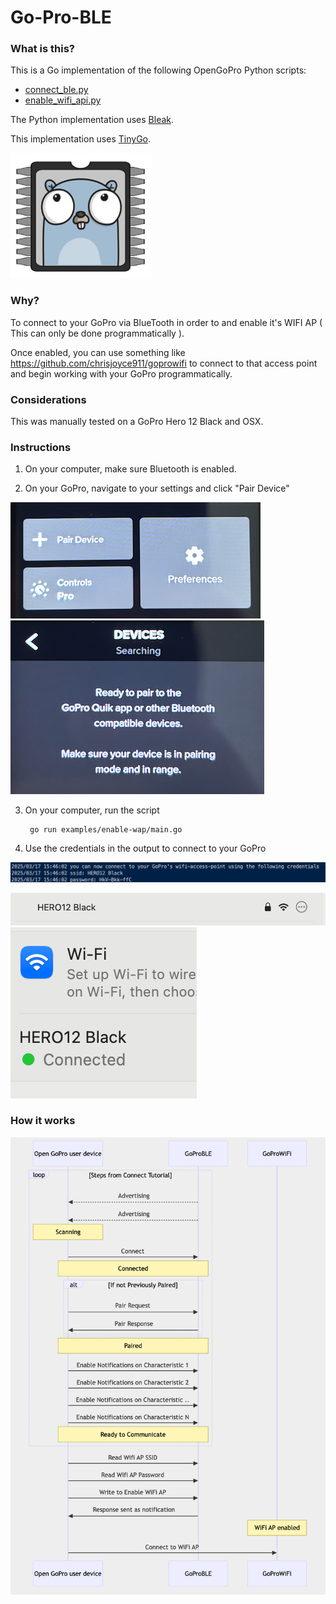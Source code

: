 # Go-Pro-BLE

### What is this?

This is a Go implementation of the following OpenGoPro Python scripts:
- [connect_ble.py](https://github.com/gopro/OpenGoPro/blob/main/demos/python/tutorial/tutorial_modules/tutorial_1_connect_ble/ble_connect.py)
- [enable_wifi_api.py](https://github.com/gopro/OpenGoPro/blob/main/demos/python/tutorial/tutorial_modules/tutorial_6_connect_wifi/enable_wifi_ap.py)
<!-- - [connect_as_sta.py] (https://github.com/gopro/OpenGoPro/blob/main/demos/python/tutorial/tutorial_modules/tutorial_6_connect_wifi/connect_as_sta.py) -->

The Python implementation uses [Bleak](https://github.com/hbldh/bleak).

This implementation uses [TinyGo](https://tinygo.org/).

![tg](images/tg.png)

### Why?

To connect to your GoPro via BlueTooth in order to and enable it's WIFI AP ( This can only be done programmatically ). 

Once enabled, you can use something like https://github.com/chrisjoyce911/goprowifi to connect to that access point and begin working with your GoPro programmatically.

### Considerations

This was manually tested on a GoPro Hero 12 Black and OSX.

### Instructions

1. On your computer, make sure Bluetooth is enabled.

2. On your GoPro, navigate to your settings and click "Pair Device"

![settings](images/settings.png)
![searching](images/searching.png)

3. On your computer, run the script

        go run examples/enable-wap/main.go

4. Use the credentials in the output to connect to your GoPro

![credentials](images/credentials.png)

![ssid](images/ssid.png)
![connected](images/connected.png)

### How it works

![init](images/init.png)








